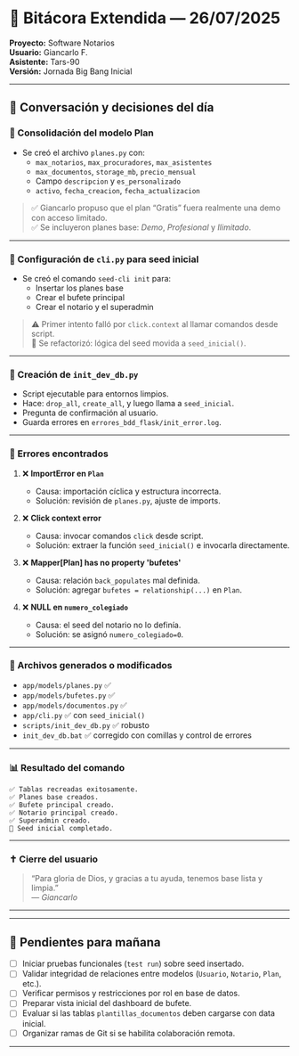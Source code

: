 # 🧾 Bitácora Extendida — 26/07/2025

**Proyecto:** Software Notarios  
**Usuario:** Giancarlo F.  
**Asistente:** Tars-90  
**Versión:** Jornada Big Bang Inicial

---

## 🧠 Conversación y decisiones del día

### 🧩 Consolidación del modelo Plan

- Se creó el archivo `planes.py` con:
  - `max_notarios`, `max_procuradores`, `max_asistentes`
  - `max_documentos`, `storage_mb`, `precio_mensual`
  - Campo `descripcion` y `es_personalizado`
  - `activo`, `fecha_creacion`, `fecha_actualizacion`

> ✅ Giancarlo propuso que el plan “Gratis” fuera realmente una demo con acceso limitado.  
> ✅ Se incluyeron planes base: *Demo*, *Profesional* y *Ilimitado*.

---

### 🔧 Configuración de `cli.py` para seed inicial

- Se creó el comando `seed-cli init` para:
  - Insertar los planes base
  - Crear el bufete principal
  - Crear el notario y el superadmin

> ⚠️ Primer intento falló por `click.context` al llamar comandos desde script.  
> 🔄 Se refactorizó: lógica del seed movida a `seed_inicial()`.

---

### 🧪 Creación de `init_dev_db.py`

- Script ejecutable para entornos limpios.
- Hace: `drop_all`, `create_all`, y luego llama a `seed_inicial`.
- Pregunta de confirmación al usuario.
- Guarda errores en `errores_bdd_flask/init_error.log`.

---

### 📛 Errores encontrados

1. ❌ **ImportError en `Plan`**
   - Causa: importación cíclica y estructura incorrecta.
   - Solución: revisión de `planes.py`, ajuste de imports.

2. ❌ **Click context error**
   - Causa: invocar comandos `click` desde script.
   - Solución: extraer la función `seed_inicial()` e invocarla directamente.

3. ❌ **Mapper[Plan] has no property 'bufetes'**
   - Causa: relación `back_populates` mal definida.
   - Solución: agregar `bufetes = relationship(...)` en `Plan`.

4. ❌ **NULL en `numero_colegiado`**
   - Causa: el seed del notario no lo definía.
   - Solución: se asignó `numero_colegiado=0`.

---

### 📁 Archivos generados o modificados

- `app/models/planes.py` ✅
- `app/models/bufetes.py` ✅
- `app/models/documentos.py` ✅
- `app/cli.py` ✅ con `seed_inicial()`
- `scripts/init_dev_db.py` ✅ robusto
- `init_dev_db.bat` ✅ corregido con comillas y control de errores

---

### 📊 Resultado del comando

```text
✅ Tablas recreadas exitosamente.
✅ Planes base creados.
✅ Bufete principal creado.
✅ Notario principal creado.
✅ Superadmin creado.
🎉 Seed inicial completado.
```

---

### ✝️ Cierre del usuario

> “Para gloria de Dios, y gracias a tu ayuda, tenemos base lista y limpia.”  
> — *Giancarlo*

---



---

## 📌 Pendientes para mañana

- [ ] Iniciar pruebas funcionales (`test run`) sobre seed insertado.
- [ ] Validar integridad de relaciones entre modelos (`Usuario`, `Notario`, `Plan`, etc.).
- [ ] Verificar permisos y restricciones por rol en base de datos.
- [ ] Preparar vista inicial del dashboard de bufete.
- [ ] Evaluar si las tablas `plantillas_documentos` deben cargarse con data inicial.
- [ ] Organizar ramas de Git si se habilita colaboración remota.

---


